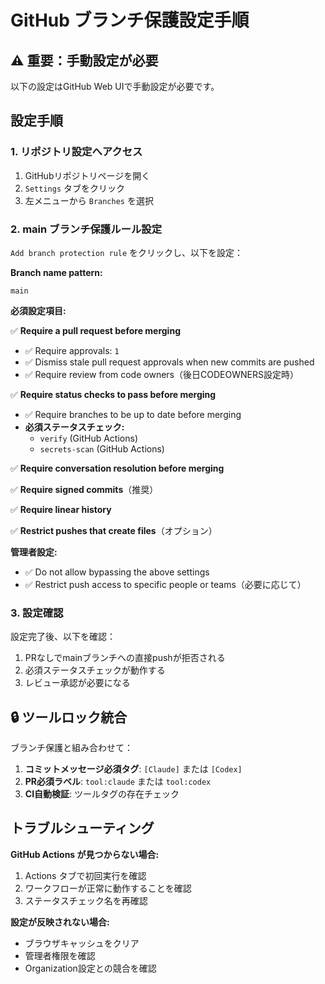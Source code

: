 # GitHub ブランチ保護設定手順

## ⚠️ 重要：手動設定が必要

以下の設定はGitHub Web UIで手動設定が必要です。

## 設定手順

### 1. リポジトリ設定へアクセス

1. GitHubリポジトリページを開く
2. `Settings` タブをクリック
3. 左メニューから `Branches` を選択

### 2. main ブランチ保護ルール設定

`Add branch protection rule` をクリックし、以下を設定：

**Branch name pattern:**

```
main
```

**必須設定項目:**

✅ **Require a pull request before merging**

- ✅ Require approvals: `1`
- ✅ Dismiss stale pull request approvals when new commits are pushed
- ✅ Require review from code owners（後日CODEOWNERS設定時）

✅ **Require status checks to pass before merging**

- ✅ Require branches to be up to date before merging
- **必須ステータスチェック:**
  - `verify` (GitHub Actions)
  - `secrets-scan` (GitHub Actions)

✅ **Require conversation resolution before merging**

✅ **Require signed commits**（推奨）

✅ **Require linear history**

✅ **Restrict pushes that create files**（オプション）

**管理者設定:**

- ✅ Do not allow bypassing the above settings
- ✅ Restrict push access to specific people or teams（必要に応じて）

### 3. 設定確認

設定完了後、以下を確認：

1. PRなしでmainブランチへの直接pushが拒否される
2. 必須ステータスチェックが動作する
3. レビュー承認が必要になる

## 🔒 ツールロック統合

ブランチ保護と組み合わせて：

1. **コミットメッセージ必須タグ**: `[Claude]` または `[Codex]`
2. **PR必須ラベル**: `tool:claude` または `tool:codex`
3. **CI自動検証**: ツールタグの存在チェック

## トラブルシューティング

**GitHub Actions が見つからない場合:**

1. Actions タブで初回実行を確認
2. ワークフローが正常に動作することを確認
3. ステータスチェック名を再確認

**設定が反映されない場合:**

- ブラウザキャッシュをクリア
- 管理者権限を確認
- Organization設定との競合を確認
